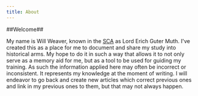 ```yaml
---
title: About
---
```


##Welcome##

My name is Will Weaver, known in the [SCA](www.sca.org) as Lord Erich Guter Muth. I've created this as a place for me to document and share my study into historical arms. My hope to do it in such a way that allows it to not only serve as a memory aid for me, but as a tool to be used for guiding my training. As such the information applied here may often be incorrect or inconsistent. It represents my knowledge at the moment of writing. I will endeavor to go back and create new articles which correct previous ones and link in my previous ones to them, but that may not always happen.
